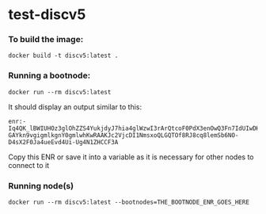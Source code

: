 # test-discv5

### To build the image:
```
docker build -t discv5:latest .
```

### Running a bootnode:
```
docker run --rm discv5:latest
```
It should display an output similar to this:
```
enr:-Iq4QK_lBWIUHOz3glOhZZS4YukjdyJ7hia4glWzwI3rArQtcoF0PdX3enOwQ3Fn7IdUIwDHMbBjd3vARG8HOIhD8P-GAYkn9vgigmlkgnY0gmlwhKwRAAKJc2VjcDI1NmsxoQLGQTOf8RJ8cq8lemSb6NO-D4sX2F0Ja4ueEvd4Ui-Ug4N1ZHCCF3A
```
Copy this ENR or save it into a variable as it is necessary for other nodes to connect to it

### Running node(s)
```
docker run --rm discv5:latest --bootnodes=THE_BOOTNODE_ENR_GOES_HERE
```